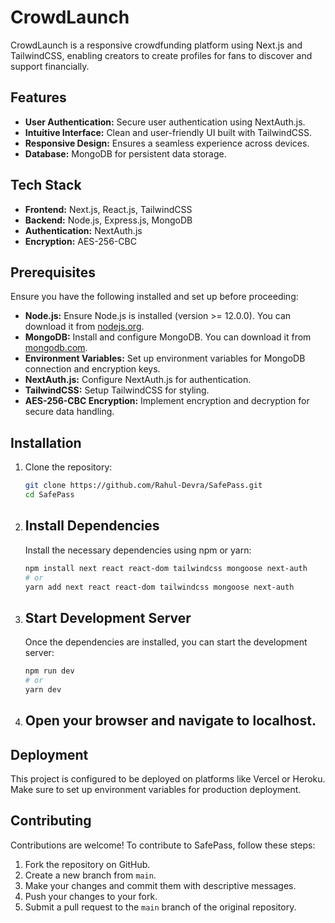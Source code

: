 # CrowdLaunch

CrowdLaunch is  a responsive crowdfunding platform using Next.js and TailwindCSS, enabling creators to create profiles for fans to discover and support financially.

## Features

- **User Authentication:** Secure user authentication using NextAuth.js.
- **Intuitive Interface:** Clean and user-friendly UI built with TailwindCSS.
- **Responsive Design:** Ensures a seamless experience across devices.
- **Database:** MongoDB for persistent data storage.

## Tech Stack

- **Frontend:** Next.js, React.js, TailwindCSS
- **Backend:** Node.js, Express.js, MongoDB
- **Authentication:** NextAuth.js
- **Encryption:** AES-256-CBC

## Prerequisites

Ensure you have the following installed and set up before proceeding:

- **Node.js:** Ensure Node.js is installed (version >= 12.0.0). You can download it from [nodejs.org](https://nodejs.org/).
- **MongoDB:** Install and configure MongoDB. You can download it from [mongodb.com](https://www.mongodb.com/).
- **Environment Variables:** Set up environment variables for MongoDB connection and encryption keys.
- **NextAuth.js:** Configure NextAuth.js for authentication.
- **TailwindCSS:** Setup TailwindCSS for styling.
- **AES-256-CBC Encryption:** Implement encryption and decryption for secure data handling.

## Installation

1. Clone the repository:
   ```bash
   git clone https://github.com/Rahul-Devra/SafePass.git
   cd SafePass
2. ## Install Dependencies
   Install the necessary dependencies using npm or yarn:
   ```bash
   npm install next react react-dom tailwindcss mongoose next-auth
   # or
   yarn add next react react-dom tailwindcss mongoose next-auth
3. ## Start Development Server
   Once the dependencies are installed, you can start the development server:
   ```bash
   npm run dev
   # or
   yarn dev
4. ## Open your browser and navigate to localhost.

## Deployment

This project is configured to be deployed on platforms like Vercel or Heroku. 
Make sure to set up environment variables for production deployment.

## Contributing

Contributions are welcome! To contribute to SafePass, follow these steps:

1. Fork the repository on GitHub.
2. Create a new branch from `main`.
3. Make your changes and commit them with descriptive messages.
4. Push your changes to your fork.
5. Submit a pull request to the `main` branch of the original repository.
